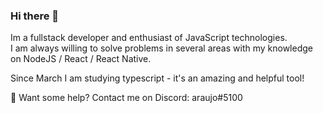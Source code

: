 ### Hi there 👋
Im a fullstack developer and enthusiast of JavaScript technologies.  
I am always willing to solve problems in several areas with my knowledge on NodeJS / React / React Native.

Since March I am studying typescript - it's an amazing and helpful tool!

💬 Want some help? Contact me on Discord: araujo#5100
